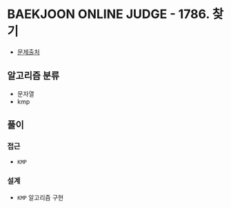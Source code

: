 # BAEKJOON ONLINE JUDGE - 1786. 찾기

- [문제출처](https://www.acmicpc.net/problem/1786 '1786. 찾기')

## 알고리즘 분류

- 문자열
- kmp

## 풀이

### 접근

- `KMP`

### 설계

- `KMP` 알고리즘 구현
